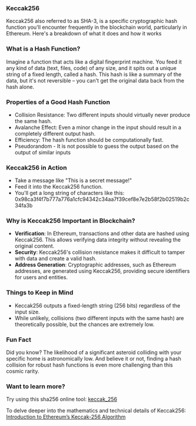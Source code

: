 ### Keccak256

Keccak256 also referred to as SHA-3, is a specific cryptographic hash function you'll encounter frequently in the blockchain world, particularly in Ethereum. Here's a breakdown of what it does and how it works

### What is a Hash Function?

Imagine a function that acts like a digital fingerprint machine. You feed it any kind of data (text, files, code) of any size, and it spits out a unique string of a fixed length, called a hash. This hash is like a summary of the data, but it's not reversible – you can't get the original data back from the hash alone.

### Properties of a Good Hash Function

- Collision Resistance: Two different inputs should virtually never produce the same hash.
- Avalanche Effect: Even a minor change in the input should result in a completely different output hash.
- Efficiency: The hash function should be computationally fast.
- Pseudorandom - It is not possible to guess the output based on the output of similar inputs

### Keccak256 in Action

- Take a message like "This is a secret message!"
- Feed it into the Keccak256 function.
- You'll get a long string of characters like this: 0x98ca3f4f7b777a776a1cfc94342c34aa7f39cef8e7e2b58f2b02519b2c34fa3b

### Why is Keccak256 Important in Blockchain?

- **Verification**: In Ethereum, transactions and other data are hashed using Keccak256. This allows verifying data integrity without revealing the original content.
- **Security**: Keccak256's collision resistance makes it difficult to tamper with data and create a valid hash.
- **Address Generation**: Cryptographic addresses, such as Ethereum addresses, are generated using Keccak256, providing secure identifiers for users and entities.

### Things to Keep in Mind

- Keccak256 outputs a fixed-length string (256 bits) regardless of the input size.
- While unlikely, collisions (two different inputs with the same hash) are theoretically possible, but the chances are extremely low.

### Fun Fact

Did you know? The likelihood of a significant asteroid colliding with your specific home is astronomically low. And believe it or not, finding a hash collision for robust hash functions is even more challenging than this cosmic rarity.

### Want to learn more?

Try using this sha256 online tool: [keccak_256](https://emn178.github.io/online-tools/keccak_256.html)

To delve deeper into the mathematics and technical details of Keccak256: [Introduction to Ethereum’s Keccak-256 Algorithm](https://wiki.rugdoc.io/docs/introduction-to-ethereums-keccak-256-algorithm/)
